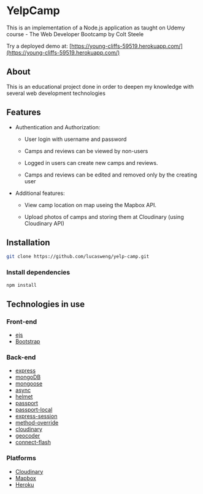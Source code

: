 # YelpCamp
This is an implementation of a Node.js application as taught on Udemy course - The Web Developer Bootcamp by Colt Steele

Try a deployed demo at: [https://young-cliffs-59519.herokuapp.com/](https://young-cliffs-59519.herokuapp.com/)

## About
This is an educational project done in order to deepen my knowledge with several web development technologies
## Features

* Authentication and Authorization:
  
  * User login with username and password
  
  * Camps and reviews can be viewed by non-users
  
  * Logged in users can create new camps and reviews. 

  * Camps and reviews can be edited and removed only by the creating user
  
* Additional features:
  
  * View camp location on map useing the Mapbox API.
  
  * Upload photos of camps and storing them at Cloudinary (using Cloudinary API) 
  
 
## Installation

```sh
git clone https://github.com/lucasweng/yelp-camp.git
```

### Install dependencies

```sh
npm install
```

## Technologies in use

### Front-end

* [ejs](http://ejs.co/)
* [Bootstrap](https://getbootstrap.com/docs/3.3/)

### Back-end

* [express](https://expressjs.com/)
* [mongoDB](https://www.mongodb.com/)
* [mongoose](http://mongoosejs.com/)
* [async](http://caolan.github.io/async/)
* [helmet](https://helmetjs.github.io/)
* [passport](http://www.passportjs.org/)
* [passport-local](https://github.com/jaredhanson/passport-local#passport-local)
* [express-session](https://github.com/expressjs/session#express-session)
* [method-override](https://github.com/expressjs/method-override#method-override)
* [cloudinary](https://cloudinary.com/)
* [geocoder](https://github.com/wyattdanger/geocoder#geocoder)
* [connect-flash](https://github.com/jaredhanson/connect-flash#connect-flash)

### Platforms

* [Cloudinary](https://cloudinary.com/)
* [Mapbox](https://www.mapbox.com/)
* [Heroku](https://www.heroku.com/)
